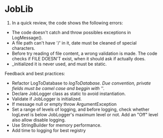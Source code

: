 # JobLib

1) In a quick review, the code shows the following errors:
  - The code doesn't catch and throw possibles exceptions in LogMessage().
  - A file path can't have '/' in it, date must be cleaned of special characters.
  - Before try reading of file content, a wrong validation is made. The code checks 
  if FILE DOESN'T exist, when it should ask if actually does.
  - _initialized it is never used, and must be static.
  
  Feedback and best practices:
  
  - Refactor LogToDatabase to _logToDatabase. Due convention, private fields must be camel case and beggin with '_'.
  - Declare JobLogger class as static to avoid instantiation.
  - Validate if JobLogger is initialized.
  - If message null or empty throw ArgumentException
  - Set a range of levels of logging, and before logging, check whether logLevel is below JobLogger's maximum level or not. Add an "Off" 
  level also allow disable logging.
  - Use StringBuilder for memory performance.
  - Add time to logging for best registry
  
  
